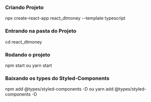 ### Criando Projeto
npx create-react-app react_dtmoney --template typescript
### Entrando na pasta do Projeto
cd react_dtmoney
### Rodando o projeto
npm start ou yarn start
### Baixando os types do Styled-Components
npm add @types/styled-components -D ou yarn add @types/styled-components -D